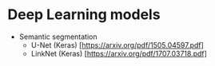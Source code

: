 # Deep Learning models

- Semantic segmentation
  - U-Net (Keras) [https://arxiv.org/pdf/1505.04597.pdf]
  - LinkNet (Keras) [https://arxiv.org/pdf/1707.03718.pdf]
